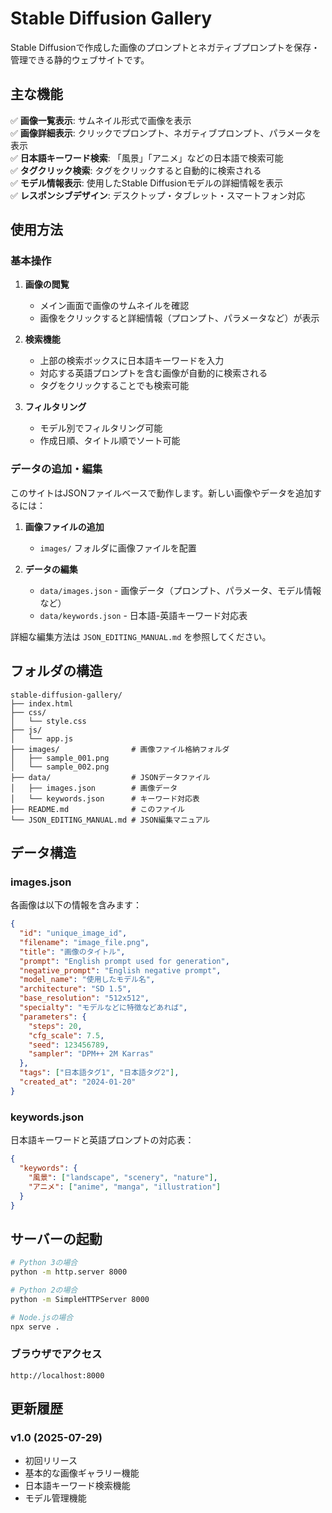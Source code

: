# Stable Diffusion Gallery
Stable Diffusionで作成した画像のプロンプトとネガティブプロンプトを保存・管理できる静的ウェブサイトです。

## 主な機能
✅ **画像一覧表示**: サムネイル形式で画像を表示  
✅ **画像詳細表示**: クリックでプロンプト、ネガティブプロンプト、パラメータを表示  
✅ **日本語キーワード検索**: 「風景」「アニメ」などの日本語で検索可能  
✅ **タグクリック検索**: タグをクリックすると自動的に検索される  
✅ **モデル情報表示**: 使用したStable Diffusionモデルの詳細情報を表示  
✅ **レスポンシブデザイン**: デスクトップ・タブレット・スマートフォン対応 

## 使用方法

### 基本操作

1. **画像の閲覧**
   - メイン画面で画像のサムネイルを確認
   - 画像をクリックすると詳細情報（プロンプト、パラメータなど）が表示

2. **検索機能**
   - 上部の検索ボックスに日本語キーワードを入力
   - 対応する英語プロンプトを含む画像が自動的に検索される
   - タグをクリックすることでも検索可能

3. **フィルタリング**
   - モデル別でフィルタリング可能
   - 作成日順、タイトル順でソート可能

### データの追加・編集

このサイトはJSONファイルベースで動作します。新しい画像やデータを追加するには：

1. **画像ファイルの追加**
   - `images/` フォルダに画像ファイルを配置

2. **データの編集**
   - `data/images.json` - 画像データ（プロンプト、パラメータ、モデル情報など）
   - `data/keywords.json` - 日本語-英語キーワード対応表

詳細な編集方法は `JSON_EDITING_MANUAL.md` を参照してください。

## フォルダの構造
```
stable-diffusion-gallery/
├── index.html
├── css/
│   └── style.css
├── js/
│   └── app.js
├── images/                # 画像ファイル格納フォルダ
│   ├── sample_001.png
│   └── sample_002.png
├── data/                  # JSONデータファイル
│   ├── images.json        # 画像データ
│   └── keywords.json      # キーワード対応表
├── README.md              # このファイル
└── JSON_EDITING_MANUAL.md # JSON編集マニュアル
```
## データ構造

### images.json

各画像は以下の情報を含みます：

```json
{
  "id": "unique_image_id",
  "filename": "image_file.png",
  "title": "画像のタイトル",
  "prompt": "English prompt used for generation",
  "negative_prompt": "English negative prompt",
  "model_name": "使用したモデル名",
  "architecture": "SD 1.5",
  "base_resolution": "512x512",
  "specialty": "モデルなどに特徴などあれば",
  "parameters": {
    "steps": 20,
    "cfg_scale": 7.5,
    "seed": 123456789,
    "sampler": "DPM++ 2M Karras"
  },
  "tags": ["日本語タグ1", "日本語タグ2"],
  "created_at": "2024-01-20"
}
```

### keywords.json
日本語キーワードと英語プロンプトの対応表：

```json
{
  "keywords": {
    "風景": ["landscape", "scenery", "nature"],
    "アニメ": ["anime", "manga", "illustration"]
  }
}
```
## **サーバーの起動**

   ```bash
   # Python 3の場合
   python -m http.server 8000
   
   # Python 2の場合
   python -m SimpleHTTPServer 8000
   
   # Node.jsの場合
   npx serve .
   ```
### **ブラウザでアクセス**
   ```
   http://localhost:8000
   ```

## 更新履歴
### v1.0 (2025-07-29)
- 初回リリース
- 基本的な画像ギャラリー機能
- 日本語キーワード検索機能
- モデル管理機能
